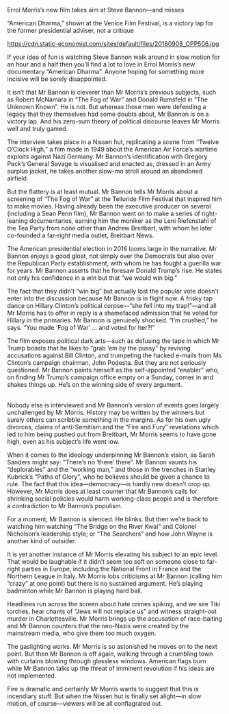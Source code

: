 Errol Morris’s new film takes aim at Steve Bannon­­­­—and misses

“American Dharma,” shown at the Venice Film Festival, is a victory lap for the former presidential adviser, not a critique

https://cdn.static-economist.com/sites/default/files/20180908_OPP506.jpg

If your idea of fun is watching Steve Bannon walk around in slow motion for an hour and a half then you’ll find a lot to love in Errol Morris’s new documentary “American Dharma”. Anyone hoping for something more incisive will be sorely disappointed.

It isn’t that Mr Bannon is cleverer than Mr Morris’s previous subjects, such as Robert McNamara in “The Fog of War” and Donald Rumsfeld in “The Unknown Known”. He is not. But whereas those men were defending a legacy that they themselves had some doubts about, Mr Bannon is on a victory lap. And his zero-sum theory of political discourse leaves Mr Morris well and truly gamed.

The interview takes place in a Nissen hut, replicating a scene from “Twelve O’Clock High,” a film made in 1949 about the American Air Force’s wartime exploits against Nazi Germany. Mr Bannon’s identification with Gregory Peck’s General Savage is visualised and enacted as, dressed in an Army surplus jacket, he takes another slow-mo stroll around an abandoned airfield. 

But the flattery is at least mutual. Mr Bannon tells Mr Morris about a screening of “The Fog of War” at the Telluride Film Festival that inspired him to make movies. Having already been the executive producer on several (including a Sean Penn film), Mr Bannon went on to make a series of right-leaning documentaries, earning him the moniker as the Leni Riefenstahl of the Tea Party from none other than Andrew Breitbart, with whom he later co-founded a far-right media outlet, Breitbart News.  

The American presidential election in 2016 looms large in the narrative. Mr Bannon enjoys a good gloat, not simply over the Democrats but also over the Republican Party establishment, with whom he has fought a guerilla war for years. Mr Bannon asserts that he foresaw Donald Trump’s rise. He states not only his confidence in a win but that “we would win big.”

The fact that they didn’t “win big” but actually lost the popular vote doesn’t enter into the discussion because Mr Bannon is in flight now. A frisky tap dance on Hillary Clinton’s political corpse—“she fell into my trap!”—and all Mr Morris has to offer in reply is a shamefaced admission that he voted for Hillary in the primaries. Mr Bannon is genuinely shocked. “I’m crushed,” he says. “You made ‘Fog of War’ … and voted for her?!”

The film exposes political dark arts—such as defusing the tape in which Mr Trump boasts that he likes to “grab ‘em by the pussy” by reviving accusations against Bill Clinton, and trumpeting the hacked e-mails from Ms Clinton’s campaign chairman, John Podesta. But they are not seriously questioned. Mr Bannon paints himself as the self-appointed “enabler” who, on finding Mr Trump’s campaign office empty on a Sunday, comes in and shakes things up. He’s on the winning side of every argument.                                                                                                   

Nobody else is interviewed and Mr Bannon’s version of events goes largely unchallenged by Mr Morris. History may be written by the winners but surely others can scribble something in the margins. As for his own ugly divorces, claims of anti-Semitism and the “Fire and Fury” revelations which led to him being pushed out from Breitbart, Mr Morris seems to have gone high, even as his subject’s life went low.  

When it comes to the ideology underpinning Mr Bannon’s vision, as Sarah Sanders might say: “There’s no ‘there’ there”. Mr Bannon vaunts his “deplorables” and the “working man,” and those in the trenches in Stanley Kubrick’s “Paths of Glory”, who he believes should be given a chance to rule. The fact that this idea—democracy—is hardly new doesn’t crop up. However, Mr Morris does at least counter that Mr Bannon’s calls for shrinking social policies would harm working-class people and is therefore a contradiction to Mr Bannon’s populism.

For a moment, Mr Bannon is silenced. He blinks. But then we’re back to watching him watching “The Bridge on the River Kwai” and Colonel Nicholson’s leadership style; or “The Searchers” and how John Wayne is another kind of outsider.

It is yet another instance of Mr Morris elevating his subject to an epic level. That would be laughable if it didn’t seem too soft on someone close to far-right parties in Europe, including the National Front in France and the Northern League in Italy. Mr Morris lobs criticisms at Mr Bannon (calling him “crazy” at one point) but there is no sustained argument. He’s playing badminton while Mr Bannon is playing hard ball.

Headlines run across the screen about hate crimes spiking, and we see Tiki torches, hear chants of “Jews will not replace us” and witness straight-out murder in Charlottesville. Mr Morris brings up the accusation of race-baiting and Mr Bannon counters that the neo-Nazis were created by the mainstream media, who give them too much oxygen.

The gaslighting works. Mr Morris is so astonished he moves on to the next point. But then Mr Bannon is off again, walking through a crumbling town with curtains blowing through glassless windows. American flags burn while Mr Bannon talks up the threat of imminent revolution if his ideas are not implemented.

Fire is dramatic and certainly Mr Morris wants to suggest that this is incendiary stuff. But when the Nissen hut is finally set alight—in slow motion, of course—viewers will be all conflagrated out.